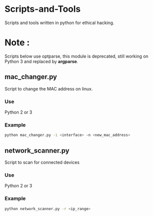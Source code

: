 # Scripts-and-Tools
Scripts and tools written in python for ethical hacking.

# Note :
Scripts below use optparse, this module is deprecated, still working on Python 3 and replaced by **argparse**.

## mac_changer.py
Script to change the MAC address on linux.

### Use
Python 2 or 3

### Example
```Bash
python mac_changer.py -i <interface> -n <new_mac_address>
```
## network_scanner.py
Script to scan for connected devices

### Use
Python 2 or 3

### Example
```Bash
python network_scanner.py -r <ip_range>
```

